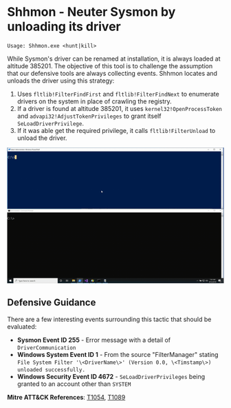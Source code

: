 # Shhmon - Neuter Sysmon by unloading its driver
```
Usage: Shhmon.exe <hunt|kill>
```

While Sysmon's driver can be renamed at installation, it is always loaded at altitude 385201. The objective of this tool is to challenge the assumption that our defensive tools are always collecting events. Shhmon locates and unloads the driver using this strategy:

1. Uses `fltlib!FilterFindFirst` and `fltlib!FilterFindNext` to enumerate drivers on the system in place of crawling the registry.
2. If a driver is found at altitude 385201, it uses `kernel32!OpenProcessToken` and `advapi32!AdjustTokenPrivileges` to grant itself `SeLoadDriverPrivilege`.
3. If it was able get the required privilege, it calls `fltlib!FilterUnload` to unload the driver.

![](ShhmonDemo.gif)

## Defensive Guidance
There are a few interesting events surrounding this tactic that should be evaluated:
- **Sysmon Event ID 255** - Error message with a detail of `DriverCommunication`
- **Windows System Event ID 1** - From the source "FilterManager" stating `File System Filter '\<DriverName\>' (Version 0.0, \<Timstamp\>) unloaded successfully.`
- **Windows Security Event ID 4672** - `SeLoadDriverPrivileges` being granted to an account other than `SYSTEM`

**Mitre ATT&CK References**: [T1054](https://attack.mitre.org/techniques/T1054/), [T1089](https://attack.mitre.org/techniques/T1089/)
